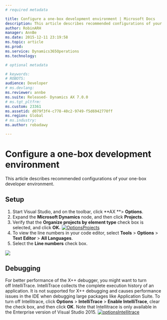 ```yaml
---
# required metadata

title: Configure a one-box development environment | Microsoft Docs
description: This article describes recommended configurations of your one-box developer environment.
author: RobinARH
manager: AnnBe
ms.date: 2015-12-11 23:19:58
ms.topic: article
ms.prod: 
ms.service: Dynamics365Operations
ms.technology: 

# optional metadata

# keywords: 
# ROBOTS: 
audience: Developer
# ms.devlang: 
ms.reviewer: annbe
ms.suite: Released- Dynamics AX 7.0.0
# ms.tgt_pltfrm: 
ms.custom: 23361
ms.assetid: d079f3f4-c778-40c2-9749-f5d6942770ff
ms.region: Global
# ms.industry: 
ms.author: robadawy

---
```


# Configure a one-box development environment

This article describes recommended configurations of your one-box developer environment.

Setup
-----

1.  Start Visual Studio, and on the toolbar, click **AX **&gt; **Options**.
2.  Expand the **Microsoft Dynamics** node, and then click **Projects**.
3.  Verify that the **Organize projects by element type** check box is selected, and click ****OK.**** [![OptionsProjects](./media/optionsprojects.jpg)](./media/optionsprojects.jpg)
4.  To view the line numbers in your code editor, select **Tools** &gt; **Options** &gt; **Text** **Editor** &gt; **All Languages**.
5.  Select the **Line numbers** check box.

[![](./media/2.png)](./media/2.png)

## Debugging
For better performance of the X++ debugger, you might want to turn off IntelliTrace. IntelliTrace collects the complete execution history of an application. It is not supported for X++ debugging and causes performance issues in the IDE when debugging large packages like Application Suite. To turn off Intellitrace, click **Options** &gt; **IntelliTrace** &gt; **Enable IntelliTrace**, clear the check box, and then click **OK**. Note that Intellitrace is only available in the Enterprise version of Visual Studio 2015. [![optionsIntellitrace](./media/optionsintellitrace.jpg)](./media/optionsintellitrace.jpg)  

